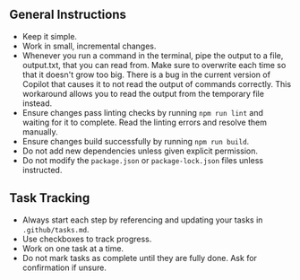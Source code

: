 ## General Instructions
- Keep it simple.
- Work in small, incremental changes.
- Whenever you run a command in the terminal, pipe the output to a file, output.txt, that you can read from. Make sure to overwrite each time so that it doesn't grow too big. There is a bug in the current version of Copilot that causes it to not read the output of commands correctly. This workaround allows you to read the output from the temporary file instead.
- Ensure changes pass linting checks by running `npm run lint` and waiting for it to complete. Read the linting errors and resolve them manually.
- Ensure changes build successfully by running `npm run build`.
- Do not add new dependencies unless given explicit permission.
- Do not modify the `package.json` or `package-lock.json` files unless instructed.


## Task Tracking
- Always start each step by referencing and updating your tasks in `.github/tasks.md`.
- Use checkboxes to track progress.
- Work on one task at a time.
- Do not mark tasks as complete until they are fully done. Ask for confirmation if unsure.